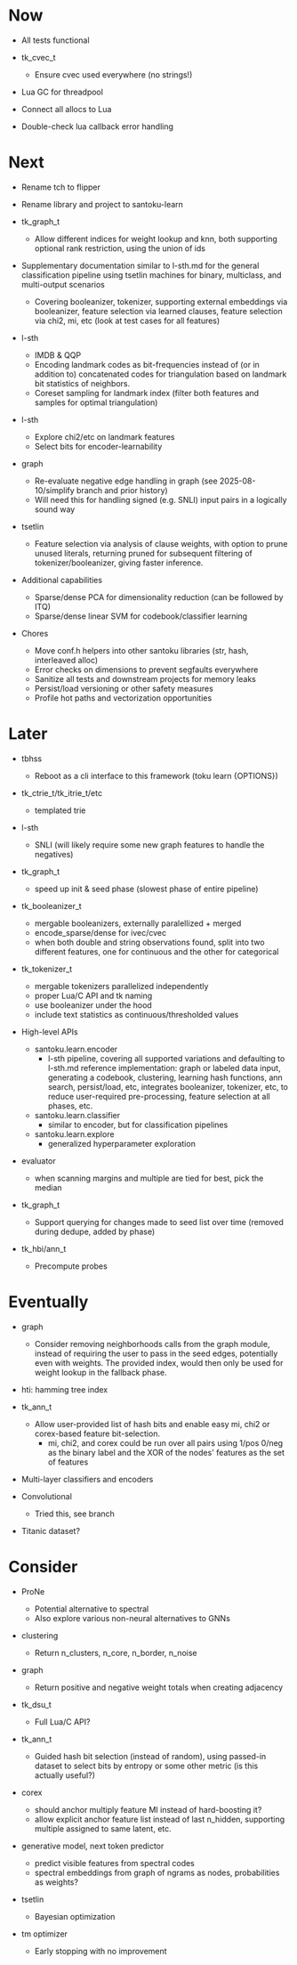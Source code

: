 # Now

- All tests functional

- tk_cvec_t
    - Ensure cvec used everywhere (no strings!)

- Lua GC for threadpool
- Connect all allocs to Lua
- Double-check lua callback error handling

# Next

- Rename tch to flipper
- Rename library and project to santoku-learn

- tk_graph_t
    - Allow different indices for weight lookup and knn, both supporting
      optional rank restriction, using the union of ids

- Supplementary documentation similar to l-sth.md for the general classification
  pipeline using tsetlin machines for binary, multiclass, and multi-output
  scenarios
    - Covering booleanizer, tokenizer, supporting external embeddings via
      booleanizer, feature selection via learned clauses, feature selection via
      chi2, mi, etc (look at test cases for all features)

- l-sth
    - IMDB & QQP
    - Encoding landmark codes as bit-frequencies instead of (or in addition to)
      concatenated codes for triangulation based on landmark bit statistics of
      neighbors.
    - Coreset sampling for landmark index (filter both features and samples for
      optimal triangulation)

- l-sth
    - Explore chi2/etc on landmark features
    - Select bits for encoder-learnability

- graph
    - Re-evaluate negative edge handling in graph (see 2025-08-10/simplify
      branch and prior history)
    - Will need this for handling signed (e.g. SNLI) input pairs in a logically
      sound way

- tsetlin
    - Feature selection via analysis of clause weights, with option to prune
      unused literals, returning pruned for subsequent filtering of
      tokenizer/booleanizer, giving faster inference.

- Additional capabilities
    - Sparse/dense PCA for dimensionality reduction (can be followed by ITQ)
    - Sparse/dense linear SVM for codebook/classifier learning

- Chores
    - Move conf.h helpers into other santoku libraries (str, hash, interleaved alloc)
    - Error checks on dimensions to prevent segfaults everywhere
    - Sanitize all tests and downstream projects for memory leaks
    - Persist/load versioning or other safety measures
    - Profile hot paths and vectorization opportunities

# Later

- tbhss
    - Reboot as a cli interface to this framework (toku learn {OPTIONS})

- tk_ctrie_t/tk_itrie_t/etc
    - templated trie

- l-sth
    - SNLI (will likely require some new graph features to handle the negatives)

- tk_graph_t
    - speed up init & seed phase (slowest phase of entire pipeline)

- tk_booleanizer_t
    - mergable booleanizers, externally paralellized + merged
    - encode_sparse/dense for ivec/cvec
    - when both double and string observations found, split into two different features, one for continuous and the
      other for categorical

- tk_tokenizer_t
    - mergable tokenizers parallelized independently
    - proper Lua/C API and tk naming
    - use booleanizer under the hood
    - include text statistics as continuous/thresholded values

- High-level APIs
    - santoku.learn.encoder
        - l-sth pipeline, covering all supported variations and defaulting to
          l-sth.md reference implementation: graph or labeled data input,
          generating a codebook, clustering, learning hash functions, ann search,
          persist/load, etc, integrates booleanizer, tokenizer, etc, to reduce
          user-required pre-processing, feature selection at all phases, etc.
    - santoku.learn.classifier
        - similar to encoder, but for classification pipelines
    - santoku.learn.explore
        - generalized hyperparameter exploration

- evaluator
    - when scanning margins and multiple are tied for best, pick the median

- tk_graph_t
    - Support querying for changes made to seed list over time (removed during dedupe, added by phase)

- tk_hbi/ann_t
    - Precompute probes

# Eventually

- graph
    - Consider removing neighborhoods calls from the graph module, instead of
      requiring the user to pass in the seed edges, potentially even with weights.
      The provided index, would then only be used for weight lookup in the fallback
      phase.

- hti: hamming tree index

- tk_ann_t
    - Allow user-provided list of hash bits and enable easy mi, chi2 or corex-based feature bit-selection.
        - mi, chi2, and corex could be run over all pairs using 1/pos 0/neg as
          the binary label and the XOR of the nodes' features as the set of
          features

- Multi-layer classifiers and encoders

- Convolutional
    - Tried this, see branch

- Titanic dataset?

# Consider

- ProNe
    - Potential alternative to spectral
    - Also explore various non-neural alternatives to GNNs

- clustering
    - Return n_clusters, n_core, n_border, n_noise

- graph
    - Return positive and negative weight totals when creating adjacency

- tk_dsu_t
    - Full Lua/C API?

- tk_ann_t
    - Guided hash bit selection (instead of random), using passed-in dataset to
      select bits by entropy or some other metric (is this actually useful?)

- corex
    - should anchor multiply feature MI instead of hard-boosting it?
    - allow explicit anchor feature list instead of last n_hidden, supporting
      multiple assigned to same latent, etc.

- generative model, next token predictor
    - predict visible features from spectral codes
    - spectral embeddings from graph of ngrams as nodes, probabilities as
      weights?

- tsetlin
    - Bayesian optimization

- tm optimizer
    - Early stopping with no improvement
